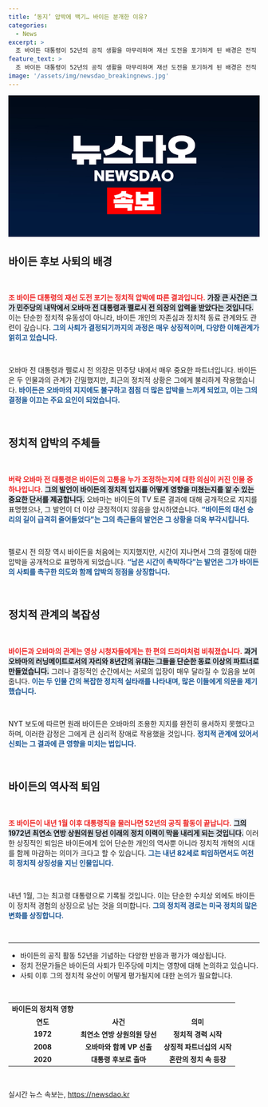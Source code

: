 ```yaml
---
title: ‘동지’ 압박에 백기… 바이든 분개한 이유?
categories:
  - News
excerpt: >
  조 바이든 대통령이 52년의 공직 생활을 마무리하며 재선 도전을 포기하게 된 배경은 전직 대통령 오바마와 낸시 펠로시의 압박에 있다. 이들의 ‘막후 조종’에 바이든은 분노하고 있으며, 정치적 긴장감이 고조되고 있다.
feature_text: >
  조 바이든 대통령이 52년의 공직 생활을 마무리하며 재선 도전을 포기하게 된 배경은 전직 대통령 오바마와 낸시 펠로시의 압박에 있다. 이들의 ‘막후 조종’에 바이든은 분노하고 있으며, 정치적 긴장감이 고조되고 있다.
image: '/assets/img/newsdao_breakingnews.jpg'
---
```


<p><img src="/assets/img/newsdao_breakingnews.jpg" alt="koreaapp 속보" /></p>

<h2 data-ke-size="size26">바이든 후보 사퇴의 배경</h2>

<p data-ke-size="size16">&nbsp;</p>

<p><b><span style="color: #ee2323;">조 바이든 대통령의 재선 도전 포기는 정치적 압박에 따른 결과입니다.</span></b> <b><span style="background-color: #21538527;">가장 큰 사건은 그가 민주당의 내막에서 오바마 전 대통령과 펠로시 전 의장의 압력을 받았다는 것입니다.</span></b> 이는 단순한 정치적 유동성이 아니라, 바이든 개인의 자존심과 정치적 동료 관계와도 관련이 깊습니다. <b><span style="color: #1a5490;">그의 사퇴가 결정되기까지의 과정은 매우 상징적이며, 다양한 이해관계가 얽히고 있습니다.</span></b> </p>

<p data-ke-size="size16">&nbsp;</p>

<p>오바마 전 대통령과 펠로시 전 의장은 민주당 내에서 매우 중요한 파트너입니다. 바이든은 두 인물과의 관계가 긴밀했지만, 최근의 정치적 상황은 그에게 불리하게 작용했습니다. <b><span style="color: #1a5490;">바이든은 오바마의 지지에도 불구하고 점점 더 많은 압박을 느끼게 되었고, 이는 그의 결정을 이끄는 주요 요인이 되었습니다.</span></b> </p>

<p data-ke-size="size16">&nbsp;</p>

<h2 data-ke-size="size26">정치적 압박의 주체들</h2>

<p data-ke-size="size16">&nbsp;</p>

<p><b><span style="color: #ee2323;">버락 오바마 전 대통령은 바이든의 고통을 누가 조정하는지에 대한 의심이 커진 인물 중 하나입니다.</span></b> <b><span style="background-color: #21538527;">그의 발언이 바이든의 정치적 입지를 어떻게 영향을 미쳤는지를 알 수 있는 중요한 단서를 제공합니다.</span></b> 오바마는 바이든의 TV 토론 결과에 대해 공개적으로 지지를 표명했으나, 그 발언이 더 이상 긍정적이지 않음을 암시하였습니다. <b><span style="color: #1a5490;">“바이든의 대선 승리의 길이 급격히 줄어들었다”는 그의 측근들의 발언은 그 상황을 더욱 부각시킵니다.</span></b> </p>

<p data-ke-size="size16">&nbsp;</p>

<p>펠로시 전 의장 역시 바이든을 처음에는 지지했지만, 시간이 지나면서 그의 결정에 대한 압박을 공개적으로 표명하게 되었습니다. <b><span style="color: #1a5490;">“남은 시간이 촉박하다”는 발언은 그가 바이든의 사퇴를 촉구한 의도와 함께 압박의 정점을 상징합니다.</span></b> </p>

<p data-ke-size="size16">&nbsp;</p>

<h2 data-ke-size="size26">정치적 관계의 복잡성</h2>

<p data-ke-size="size16">&nbsp;</p>

<p><b><span style="color: #ee2323;">바이든과 오바마의 관계는 영상 시청자들에게는 한 편의 드라마처럼 비춰졌습니다.</span></b> <b><span style="background-color: #21538527;">과거 오바마의 러닝메이트로서의 자리와 8년간의 유대는 그들을 단순한 동료 이상의 파트너로 만들었습니다.</span></b> 그러나 결정적인 순간에서는 서로의 입장이 매우 달라질 수 있음을 보여줍니다. <b><span style="color: #1a5490;">이는 두 인물 간의 복잡한 정치적 실타래를 나타내며, 많은 이들에게 의문을 제기했습니다.</span></b> </p>

<p data-ke-size="size16">&nbsp;</p>

<p>NYT 보도에 따르면 원래 바이든은 오바마의 조용한 지지를 완전히 용서하지 못했다고 하며, 이러한 감정은 그에게 큰 심리적 장애로 작용했을 것입니다. <b><span style="color: #1a5490;">정치적 관계에 있어서 신뢰는 그 결과에 큰 영향을 미치는 법입니다.</span></b> </p>

<p data-ke-size="size16">&nbsp;</p>

<h2 data-ke-size="size26">바이든의 역사적 퇴임</h2>

<p data-ke-size="size16">&nbsp;</p>

<p><b><span style="color: #ee2323;">조 바이든이 내년 1월 이후 대통령직을 물러나면 52년의 공직 활동이 끝납니다.</span></b> <b><span style="background-color: #21538527;">그의 1972년 최연소 연방 상원의원 당선 이래의 정치 이력이 막을 내리게 되는 것입니다.</span></b> 이러한 상징적인 퇴임은 바이든에게 있어 단순한 개인의 역사뿐 아니라 정치적 개혁의 시대를 함께 마감하는 의미가 크다고 할 수 있습니다. <b><span style="color: #1a5490;">그는 내년 82세로 퇴임하면서도 여전히 정치적 상징성을 지닌 인물입니다.</span></b> </p>

<p data-ke-size="size16">&nbsp;</p> 

<p>내년 1월, 그는 최고령 대통령으로 기록될 것입니다. 이는 단순한 수치상 외에도 바이든이 정치적 경험의 상징으로 남는 것을 의미합니다. <b><span style="color: #1a5490;">그의 정치적 경로는 미국 정치의 많은 변화를 상징합니다.</span></b> </p>

<p data-ke-size="size16">&nbsp;</p> 

<hr/>

<ul>
    <li>바이든의 공직 활동 52년을 기념하는 다양한 반응과 평가가 예상됩니다.</li>
    <li>정치 전문가들은 바이든의 사퇴가 민주당에 미치는 영향에 대해 논의하고 있습니다.</li>
    <li>사퇴 이후 그의 정치적 유산이 어떻게 평가될지에 대한 논의가 필요합니다.</li>
</ul>

<p data-ke-size="size16">&nbsp;</p>

<table style="width: 100%;">
    <tr>
        <td style="text-align: center; height: 17px;"><b>바이든의 정치적 영향</b></td>
    </tr>
    <tr>
        <td style="text-align: center; height: 17px;"><b>연도</b></td>
        <td style="text-align: center; height: 17px;"><b>사건</b></td>
        <td style="text-align: center; height: 17px;"><b>의미</b></td>
    </tr>
    <tr>
        <td style="text-align: center; height: 17px;"><b>1972</b></td>
        <td style="text-align: center; height: 17px;"><b>최연소 연방 상원의원 당선</b></td>
        <td style="text-align: center; height: 17px;"><b>정치적 경력 시작</b></td>
    </tr>
    <tr>
        <td style="text-align: center; height: 17px;"><b>2008</b></td>
        <td style="text-align: center; height: 17px;"><b>오바마와 함께 VP 선출</b></td>
        <td style="text-align: center; height: 17px;"><b>상징적 파트너십의 시작</b></td>
    </tr>
    <tr>
        <td style="text-align: center; height: 17px;"><b>2020</b></td>
        <td style="text-align: center; height: 17px;"><b>대통령 후보로 출마</b></td>
        <td style="text-align: center; height: 17px;"><b>혼란의 정치 속 등장</b></td>
    </tr>
</table>

<p data-ke-size="size16">&nbsp;</p>
실시간 뉴스 속보는, <a href="https://newsdao.kr" rel="dofollow">https://newsdao.kr</a>



